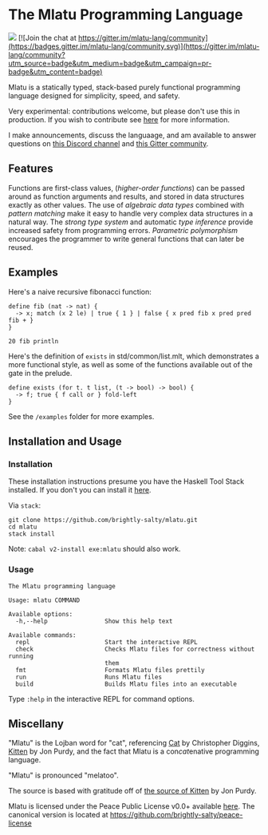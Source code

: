 # The Mlatu Programming Language

[![](https://tokei.rs/b1/github/brightly-salty/mlatu)](https://github.com/XAMPPRocky/tokei) [![Join the chat at https://gitter.im/mlatu-lang/community](https://badges.gitter.im/mlatu-lang/community.svg)](https://gitter.im/mlatu-lang/community?utm_source=badge&utm_medium=badge&utm_campaign=pr-badge&utm_content=badge)

Mlatu is a statically typed, stack-based purely functional programming language designed for simplicity, speed, and safety.

Very experimental: contributions welcome, but please don't use this in production. If you wish to contribute see [here](/CONTRIBUTING.md) for more information.

I make announcements, discuss the languaage, and am available to answer questions on [this Discord channel](https://discord.gg/qNQV6nnAZj) and [this Gitter community](https://gitter.im/mlatu-lang/community).

## Features

Functions are first-class values, (*higher-order functions*) can be passed around as function arguments and results, and stored in data structures exactly as other values.
The use of *algebraic data types* combined with *pattern matching* make it easy to handle very complex data structures in a natural way.
The *strong type system* and automatic *type inference* provide increased safety from programming errors.
*Parametric polymorphism* encourages the programmer to write general functions that can later be reused.

## Examples

Here's a naive recursive fibonacci function:

```
define fib (nat -> nat) {
  -> x; match (x 2 le) | true { 1 } | false { x pred fib x pred pred fib + }
}

20 fib println
```

Here's the definition of `exists` in std/common/list.mlt, which demonstrates a more functional style, as well as some of the functions available out of the gate in the prelude.

```
define exists (for t. t list, (t -> bool) -> bool) {
  -> f; true { f call or } fold-left
}
```

See the `/examples` folder for more examples.

## Installation and Usage

### Installation

These installation instructions presume you have the Haskell Tool Stack installed. If you don't you can install it [here](https://docs.haskellstack.org/en/stable/install_and_upgrade/).

Via `stack`:

```
git clone https://github.com/brightly-salty/mlatu.git
cd mlatu
stack install
```

Note: `cabal v2-install exe:mlatu` should also work.

### Usage

```
The Mlatu programming language

Usage: mlatu COMMAND

Available options:
  -h,--help                Show this help text

Available commands:
  repl                     Start the interactive REPL
  check                    Checks Mlatu files for correctness without running
                           them
  fmt                      Formats Mlatu files prettily
  run                      Runs Mlatu files
  build                    Builds Mlatu files into an executable
```

Type `:help` in the interactive REPL for command options.

## Miscellany

"Mlatu" is the Lojban word for "cat", referencing [Cat](https://github.com/cdiggins/cat-language) by Christopher Diggins, [Kitten](https://kittenlang.org/) by Jon Purdy, and the fact that Mlatu is a con*cat*enative programming language.

"Mlatu" is pronounced "melatoo".

The source is based with gratitude off of [the source of Kitten](https://github.com/evincarofautumn/kitten) by Jon Purdy.

Mlatu is licensed under the Peace Public License v0.0+ available [here](LICENSE.md). The canonical version is located at https://github.com/brightly-salty/peace-license
